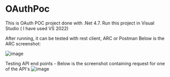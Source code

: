 # OAuthPoc
This is OAuth POC project done with .Net 4.7.
Run this project in Visual Studio ( I have used VS 2022)

After running, it can be tested with rest client, ARC or Postman
Below is the ARC screenshot:

![image](https://user-images.githubusercontent.com/16716754/220042940-6f06a962-7cd1-4437-909e-96903526b423.png)

Testing API end points - Below is the screenshot containing request for one of the API's
![image](https://user-images.githubusercontent.com/16716754/220043380-b9b0e958-7478-420c-9d12-f8b8eecf9665.png)
